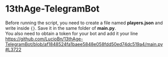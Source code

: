 # 13thAge-TelegramBot
Before running the script, you need to create a file named **players.json** and write inside `{}`.
Save it in the same folder of **main.py**. <br />
You also need to obtain a token for your bot and add it your line
https://github.com/LucioBn/13thAge-TelegramBot/blob/af1848524fa1baee5848e058fdd50ed74dc519a4/main.py#L3722